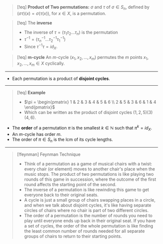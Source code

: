 
>[!eq] **Product of Two permutations:**
> $\sigma$ and $\tau$ of $\sigma \in S_n$, defined by $(\sigma \tau)(x) = \sigma(\tau(x))$, for $x \in X$, is a permutation.

>[!eq] The **inverse** 
>- The inverse of $\tau = (\tau_1 \tau_2 \ldots \tau_n)$ is the permutation
>- $\tau^{-1} = (\tau^{-1}_n \ldots \tau^{-1}_2 \tau^{-1}_1)$
>- Since $\tau^{-1} \tau = id_X$.

>[!eq] **m-cycle**
> An $m$-cycle $(x_1, x_2, \ldots, x_m)$ permutes the $m$ points $x_1, x_2, \ldots, x_m  \in X$ cyclically.

___
- Each permutation is a product of **disjoint cycles**.
___

>[!eq] **Example**
> - $\pi = \begin{pmatrix} 1 & 2 & 3 & 4 & 5 & 6 \\ 2 & 5 & 3 & 6 & 1 & 4 \end{pmatrix}$
> - Which can be written as the product of disjoint cycles $(1, 2, 5)(3)(4, 6)$.

- The **order** of a permutation $\pi$ is the smallest $k \in \mathbb{N}$ such that $\pi^k = id_X$.
- An $m$-cycle has order $m$.
- The order of $\pi \in S_n$ is the lcm of its cycle lengths.
___


>[!feynman]  Feynman Technique
>- Think of a permutation as a game of musical chairs with a twist: every chair (or element) moves to another chair's place when the music stops. The product of two permutations is like playing two rounds of this game in succession, where the outcome of the first round affects the starting point of the second.
>- The inverse of a permutation is like rewinding this game to get everyone back to their original seats.
>- A cycle is just a small group of chairs swapping places in a circle, and when we talk about disjoint cycles, it's like having separate circles of chairs where no chair is part of two different circles.
>- The order of a permutation is the number of rounds you need to play until everyone ends up back in their original seat. If you have a set of cycles, the order of the whole permutation is like finding the least common number of rounds needed for all separate groups of chairs to return to their starting points.
